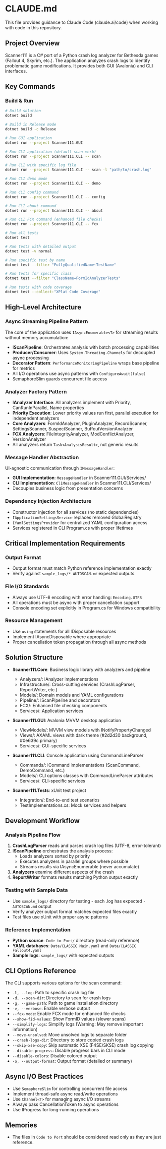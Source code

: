 # CLAUDE.md

This file provides guidance to Claude Code (claude.ai/code) when working with code in this repository.

## Project Overview

Scanner111 is a C# port of a Python crash log analyzer for Bethesda games (Fallout 4, Skyrim, etc.). The application analyzes crash logs to identify problematic game modifications. It provides both GUI (Avalonia) and CLI interfaces.

## Key Commands

### Build & Run
```bash
# Build solution
dotnet build

# Build in Release mode
dotnet build -c Release

# Run GUI application
dotnet run --project Scanner111.GUI

# Run CLI application (default scan verb)
dotnet run --project Scanner111.CLI -- scan

# Run CLI with specific log file
dotnet run --project Scanner111.CLI -- scan -l "path/to/crash.log"

# Run CLI demo mode
dotnet run --project Scanner111.CLI -- demo

# Run CLI config command
dotnet run --project Scanner111.CLI -- config

# Run CLI about command  
dotnet run --project Scanner111.CLI -- about

# Run CLI FCX command (enhanced file checks)
dotnet run --project Scanner111.CLI -- fcx

# Run all tests
dotnet test

# Run tests with detailed output
dotnet test -v normal

# Run specific test by name
dotnet test --filter "FullyQualifiedName~TestName"

# Run tests for specific class
dotnet test --filter "ClassName=FormIdAnalyzerTests"

# Run tests with code coverage
dotnet test --collect:"XPlat Code Coverage"
```

## High-Level Architecture

### Async Streaming Pipeline Pattern
The core of the application uses `IAsyncEnumerable<T>` for streaming results without memory accumulation:
- **IScanPipeline**: Orchestrates analysis with batch processing capabilities
- **Producer/Consumer**: Uses `System.Threading.Channels` for decoupled async processing
- **Decorator Pattern**: `PerformanceMonitoringPipeline` wraps base pipeline for metrics
- All I/O operations use async patterns with `ConfigureAwait(false)`
- SemaphoreSlim guards concurrent file access

### Analyzer Factory Pattern
- **IAnalyzer Interface**: All analyzers implement with Priority, CanRunInParallel, Name properties
- **Priority Execution**: Lower priority values run first, parallel execution for independent analyzers
- **Core Analyzers**: FormIdAnalyzer, PluginAnalyzer, RecordScanner, SettingsScanner, SuspectScanner, BuffoutVersionAnalyzer
- **FCX Analyzers**: FileIntegrityAnalyzer, ModConflictAnalyzer, VersionAnalyzer
- All analyzers return `Task<AnalysisResult>`, not generic results

### Message Handler Abstraction
UI-agnostic communication through `IMessageHandler`:
- **GUI Implementation**: `MessageHandler` in Scanner111.GUI/Services/
- **CLI Implementation**: `CliMessageHandler` in Scanner111.CLI/Services/
- Decouples business logic from presentation concerns

### Dependency Injection Architecture
- Constructor injection for all services (no static dependencies)
- `IApplicationSettingsService` replaces removed GlobalRegistry
- `IYamlSettingsProvider` for centralized YAML configuration access
- Services registered in CLI Program.cs with proper lifetimes

## Critical Implementation Requirements

### Output Format
- Output format must match Python reference implementation exactly
- Verify against `sample_logs/*-AUTOSCAN.md` expected outputs

### File I/O Standards
- Always use UTF-8 encoding with error handling: `Encoding.UTF8`
- All operations must be async with proper cancellation support
- Console encoding set explicitly in Program.cs for Windows compatibility

### Resource Management
- Use `using` statements for all IDisposable resources
- Implement IAsyncDisposable where appropriate
- Proper cancellation token propagation through all async methods

## Solution Structure

- **Scanner111.Core**: Business logic library with analyzers and pipeline
  - Analyzers/: IAnalyzer implementations
  - Infrastructure/: Cross-cutting services (CrashLogParser, ReportWriter, etc.)
  - Models/: Domain models and YAML configurations
  - Pipeline/: IScanPipeline and decorators
  - FCX/: Enhanced file checking components
  - Services/: Application services

- **Scanner111.GUI**: Avalonia MVVM desktop application
  - ViewModels/: MVVM view models with INotifyPropertyChanged
  - Views/: AXAML views with dark theme (#2d2d30 background, #0e639c primary)
  - Services/: GUI-specific services

- **Scanner111.CLI**: Console application using CommandLineParser
  - Commands/: ICommand implementations (ScanCommand, DemoCommand, etc.)
  - Models/: CLI options classes with CommandLineParser attributes
  - Services/: CLI-specific services

- **Scanner111.Tests**: xUnit test project
  - Integration/: End-to-end test scenarios
  - TestImplementations.cs: Mock services and helpers

## Development Workflow

### Analysis Pipeline Flow
1. **CrashLogParser** reads and parses crash log files (UTF-8, error-tolerant)
2. **IScanPipeline** orchestrates the analysis process:
   - Loads analyzers sorted by priority
   - Executes analyzers in parallel groups where possible
   - Streams results via IAsyncEnumerable (never accumulate)
3. **Analyzers** examine different aspects of the crash
4. **ReportWriter** formats results matching Python output exactly

### Testing with Sample Data
- Use `sample_logs/` directory for testing - each .log has expected `-AUTOSCAN.md` output
- Verify analyzer output format matches expected files exactly
- Test files use xUnit with proper async patterns

### Reference Implementation
- **Python source**: `Code to Port/` directory (read-only reference)
- **YAML databases**: `Data/CLASSIC Main.yaml` and `Data/CLASSIC Fallout4.yaml`
- **Sample logs**: `sample_logs/` with expected outputs

## CLI Options Reference

The CLI supports various options for the scan command:
- `-l, --log`: Path to specific crash log file
- `-d, --scan-dir`: Directory to scan for crash logs
- `-g, --game-path`: Path to game installation directory
- `-v, --verbose`: Enable verbose output
- `--fcx-mode`: Enable FCX mode for enhanced file checks
- `--show-fid-values`: Show FormID values (slower scans)
- `--simplify-logs`: Simplify logs (Warning: May remove important information)
- `--move-unsolved`: Move unsolved logs to separate folder
- `--crash-logs-dir`: Directory to store copied crash logs
- `--skip-xse-copy`: Skip automatic XSE (F4SE/SKSE) crash log copying
- `--disable-progress`: Disable progress bars in CLI mode
- `--disable-colors`: Disable colored output
- `-o, --output-format`: Output format (detailed or summary)

## Async I/O Best Practices

- Use `SemaphoreSlim` for controlling concurrent file access
- Implement thread-safe async read/write operations
- Use `Channel<T>` for managing async I/O streams
- Always pass CancellationToken to async operations
- Use IProgress<T> for long-running operations

## Memories

- The files in `Code to Port` should be considered read only as they are just reference.